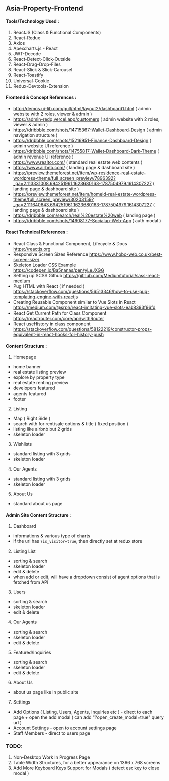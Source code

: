 ## Asia-Property-Frontend

#### Tools/Technology Used :

1. ReactJS (Class & Functional Components)
2. React-Redux
3. Axios
4. Apexcharts.js - React
5. JWT-Decode
6. React-Detect-Click-Outside
7. React-Drag-Drop-Files
8. React-Slick & Slick-Carousel
9. React-Toastify
10. Universal-Cookie
11. Redux-Devtools-Extension

#### Frontend & Concept References :

- http://demos.ui-lib.com/gull/html/layout2/dashboard1.html ( admin website with 2 roles, viewer & admin )
- https://admin-redq.vercel.app/customers ( admin website with 2 roles, viewer & admin )
- https://dribbble.com/shots/14715367-Wallet-Dashboard-Design ( admin navigation structure )
- https://dribbble.com/shots/15216951-Finance-Dashboard-Design ( admin website UI reference )
- https://dribbble.com/shots/14755817-Wallet-Dashboard-Dark-Theme ( admin revenue UI reference )
- https://www.realtor.com/ ( standard real estate web contents )
- https://www.airbnb.com/ ( landing page & dashboard site )
- https://preview.themeforest.net/item/wp-residence-real-estate-wordpress-theme/full_screen_preview/7896392?_ga=2.113331008.694251961.1623680163-1787504979.1614307227 ( landing page & dashboard site )
- https://preview.themeforest.net/item/homeid-real-estate-wordpress-theme/full_screen_preview/30203159?_ga=2.111640643.694251961.1623680163-1787504979.1614307227 ( landing page & dashboard site )
- https://dribbble.com/search/real%20estate%20web ( landing page )
- https://dribbble.com/shots/14608177-Socialup-Web-App ( auth modal )

#### React Technical References :

- React Class & Functional Component, Lifecycle & Docs https://reactjs.org
- Responsive Screen Sizes Reference https://www.hobo-web.co.uk/best-screen-size/
- Skeleton Loader CSS Example https://codepen.io/Ba5nanas/pen/yLeJXGG
- Setting up SCSS Github https://github.com/Mediumtutorial/sass-react-medium
- Pug HTML with React ( if needed ) https://stackoverflow.com/questions/56513346/how-to-use-pug-templating-engine-with-reactjs
- Creating Reusable Component similar to Vue Slots in React https://medium.com/@srph/react-imitating-vue-slots-eab8393f96fd
- React Get Current Path for Class Component https://reactrouter.com/core/api/withRouter
- React useHistory in class component https://stackoverflow.com/questions/58122219/constructor-props-equivalent-in-react-hooks-for-history-push

#### Content Structure :

1. Homepage

- home banner
- real estate listing preview
- explore by property type
- real estate renting preview
- developers featured
- agents featured
- footer

2. Listing

- Map ( Right Side )
- search with for rent/sale options & title ( fixed position )
- listing like airbnb but 2 grids
- skeleton loader

3. Wishlists

- standard listing with 3 grids
- skeleton loader

4. Our Agents

- standard listing with 3 grids
- skeleton loader

5. About Us

- standard about us page

#### Admin Site Content Structure :

1. Dashboard

- informations & various type of charts
- if the url has `?is_visitor=true`, then directly set at redux store

2. Listing List

- sorting & search
- skeleton loader
- edit & delete
- when add or edit, will have a dropdown consist of agent options that is fetched from API

3. Users

- sorting & search
- skeleton loader
- edit & delete

4. Our Agents

- sorting & search
- skeleton loader
- edit & delete

5. Featured/Inquiries

- sorting & search
- skeleton loader
- edit & delete

6. About Us

- about us page like in public site

7. Settings

- Add Options ( Listing, Users, Agents, Inquiries etc ) - direct to each page + open the add modal ( can add "?open_create_modal=true" query url )
- Account Settings - open to account settings page
- Staff Members - direct to users page

### TODO:

1. Non-Desktop Work In Progress Page
2. Table Width Structures, for a better appearance on 1366 x 768 screens
3. Add More Keyboard Keys Support for Modals ( detect esc key to close modal )
